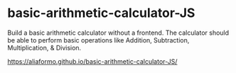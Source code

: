 # basic-arithmetic-calculator-JS
Build a basic arithmetic calculator without a frontend.
The calculator should be able to perform basic operations like Addition, Subtraction, Multiplication, & Division.

https://aliaformo.github.io/basic-arithmetic-calculator-JS/

